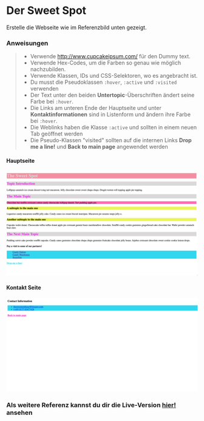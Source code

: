 # Der Sweet Spot

Erstelle die Webseite wie im Referenzbild unten gezeigt.

### Anweisungen

> - Verwende http://www.cupcakeipsum.com/ für den Dummy text.
> - Verwende Hex-Codes, um die Farben so genau wie möglich nachzubilden.
> - Verwende Klassen, IDs und CSS-Selektoren, wo es angebracht ist.
> - Du musst die Pseudoklassen `:hover`, `:active` und `:visited` verwenden
> - Der Text unter den beiden **Untertopic**-Überschriften ändert seine Farbe bei `:hover`.
> - Die Links am unteren Ende der Hauptseite und unter **Kontaktinformationen** sind in Listenform und ändern ihre Farbe bei `:hover`.
> - Die Weblinks haben die Klasse `:active` und sollten in einem neuen Tab geöffnet werden
> - Die Pseudo-Klassen "visited" sollten auf die internen Links **Drop me a line!** und **Back to main page** angewendet werden

#### Hauptseite

![Hauptseite](images/main.png)

#### Kontakt Seite

![Kontaktseite](images/contact.png)

### Als weitere Referenz kannst du dir die Live-Version [hier!](https://digitalcareerinstitute.github.io/UIB-content-the-sweet-spot/index.html) ansehen
